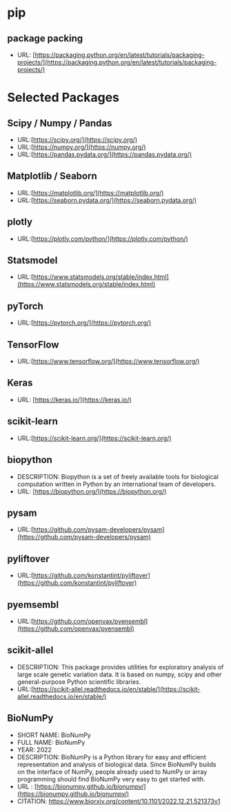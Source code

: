 
# pip 
## package packing
- URL: [https://packaging.python.org/en/latest/tutorials/packaging-projects/](https://packaging.python.org/en/latest/tutorials/packaging-projects/)

# Selected Packages
## Scipy / Numpy / Pandas
- URL:[https://scipy.org/](https://scipy.org/)
- URL:[https://numpy.org/](https://numpy.org/)
- URL:[https://pandas.pydata.org/](https://pandas.pydata.org/)

## Matplotlib / Seaborn
- URL:[https://matplotlib.org/](https://matplotlib.org/)
- URL:[https://seaborn.pydata.org/](https://seaborn.pydata.org/)

## plotly
- URL:[https://plotly.com/python/](https://plotly.com/python/)

## Statsmodel
- URL:[https://www.statsmodels.org/stable/index.html](https://www.statsmodels.org/stable/index.html)

## pyTorch
- URL:[https://pytorch.org/](https://pytorch.org/)

## TensorFlow
- URL:[https://www.tensorflow.org/](https://www.tensorflow.org/)

## Keras
- URL: [https://keras.io/](https://keras.io/)

## scikit-learn
- URL:[https://scikit-learn.org/](https://scikit-learn.org/)

## biopython
- DESCRIPTION: Biopython is a set of freely available tools for biological computation written in Python by an international team of developers.
- URL: [https://biopython.org/](https://biopython.org/)

## pysam  
- URL:[https://github.com/pysam-developers/pysam](https://github.com/pysam-developers/pysam)

## pyliftover
- URL:[https://github.com/konstantint/pyliftover](https://github.com/konstantint/pyliftover)

## pyemsembl
- URL:[https://github.com/openvax/pyensembl](https://github.com/openvax/pyensembl)

## scikit-allel
- DESCRIPTION: This package provides utilities for exploratory analysis of large scale genetic variation data. It is based on numpy, scipy and other general-purpose Python scientific libraries.
- URL:[https://scikit-allel.readthedocs.io/en/stable/](https://scikit-allel.readthedocs.io/en/stable/)

## BioNumPy
- SHORT NAME: BioNumPy
- FULL NAME: BioNumPy
- YEAR: 2022
- DESCRIPTION: BioNumPy is a Python library for easy and efficient representation and analysis of biological data. Since BioNumPy builds on the interface of NumPy, people already used to NumPy or array programming should find BioNumPy very easy to get started with.
- URL :  [https://bionumpy.github.io/bionumpy/](https://bionumpy.github.io/bionumpy/)
- CITATION: https://www.biorxiv.org/content/10.1101/2022.12.21.521373v1
